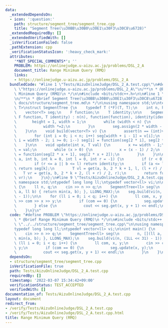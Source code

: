 ```yaml
---
data:
  _extendedDependsOn:
  - icon: ':question:'
    path: structure/segment_tree/segment_tree.cpp
    title: "Segment Tree(\u30BB\u30B0\u30E1\u30F3\u30C8\u6728)"
  _extendedRequiredBy: []
  _extendedVerifiedWith: []
  _isVerificationFailed: false
  _pathExtension: cpp
  _verificationStatusIcon: ':heavy_check_mark:'
  attributes:
    '*NOT_SPECIAL_COMMENTS*': ''
    PROBLEM: https://onlinejudge.u-aizu.ac.jp/problems/DSL_2_A
    document_title: Range Minimum Query (RMQ)
    links:
    - https://onlinejudge.u-aizu.ac.jp/problems/DSL_2_A
  bundledCode: "#line 1 \"Tests/AizuOnlineJudge/DSL_2_A.test.cpp\"\n#define PROBLEM\
    \ \"https://onlinejudge.u-aizu.ac.jp/problems/DSL_2_A\"\n/**\n * @brief Range\
    \ Minimum Query (RMQ)\n */\n\n#include <bits/stdc++.h>\n\n#line 1 \"structure/segment_tree/segment_tree.cpp\"\
    \n/**\n * @brief Segment Tree(\u30BB\u30B0\u30E1\u30F3\u30C8\u6728)\n * @docs\
    \ docs/structure/segment_tree.md\n */\n\nusing namespace std;\n\ntemplate <typename\
    \ T>\nstruct SegmentTree {\n    typedef T (*F)(T, T);\n    int n, height, width;\n\
    \    vector<T> seg;\n    F function;\n    T identity;\n\n    SegmentTree(int n,\
    \ F function, T identity) : n(n), function(function), identity(identity) {\n \
    \       height = 1, width = 1;\n        while (width < n) {\n            height++;\n\
    \            width *=2;\n        }\n        seg.assign(2 * width - 1, identity);\n\
    \    }\n\n    void build(vector<T> v) {\n        assert(n == (int)v.size());\n\
    \        for (int i = 0; i < n; i++) seg[width + i - 1] = v[i];\n        for (int\
    \ i = width - 2; i >= 0; i--) seg[i] = function(seg[2 * i], seg[2 * i + 1]);\n\
    \    }\n\n    void update(int x, T val) {\n        x += width - 1;\n        seg[x]\
    \ = val;\n        while (x > 0) {\n            x = (x - 1) / 2;\n            seg[x]\
    \ = function(seg[2 * x + 1], seg[2 * x + 2]);\n        }\n    }\n\n    T get(int\
    \ a, int b, int k = 0, int l = 0, int r = -1) {\n        if (r < 0) r = width;\n\
    \        if (r <= a || b <= l) return identity;\n        if (a <= l && r <= b)\
    \ return seg[k];\n        T vl = get(a, b, 2 * k + 1, l, (l + r) / 2);\n     \
    \   T vr = get(a, b, 2 * k + 2, (l + r) / 2, r);\n        return function(vl,\
    \ vr);\n    }\n};\n#line 9 \"Tests/AizuOnlineJudge/DSL_2_A.test.cpp\"\n\nusing\
    \ namespace std;\ntypedef long long ll;\ntypedef vector<ll> vi;\n\nint main()\
    \ {\n    ll n, q;\n    cin >> n >> q;\n    SegmentTree<ll> seg(\n        n, [](ll\
    \ a, ll b) { return min(a, b); }, LLONG_MAX);\n    seg.build(vi(n, (1LL << 31)\
    \ - 1));\n\n    for (ll i = 0; i < q; i++) {\n        ll com, x, y;\n        cin\
    \ >> com >> x >> y;\n        if (com == 0) {\n            seg.update(x, y);\n\
    \        } else {\n            cout << seg.get(x, y + 1) << endl;\n        }\n\
    \    }\n}\n"
  code: "#define PROBLEM \"https://onlinejudge.u-aizu.ac.jp/problems/DSL_2_A\"\n/**\n\
    \ * @brief Range Minimum Query (RMQ)\n */\n\n#include <bits/stdc++.h>\n\n#include\
    \ \"../../structure/segment_tree/segment_tree.cpp\"\n\nusing namespace std;\n\
    typedef long long ll;\ntypedef vector<ll> vi;\n\nint main() {\n    ll n, q;\n\
    \    cin >> n >> q;\n    SegmentTree<ll> seg(\n        n, [](ll a, ll b) { return\
    \ min(a, b); }, LLONG_MAX);\n    seg.build(vi(n, (1LL << 31) - 1));\n\n    for\
    \ (ll i = 0; i < q; i++) {\n        ll com, x, y;\n        cin >> com >> x >>\
    \ y;\n        if (com == 0) {\n            seg.update(x, y);\n        } else {\n\
    \            cout << seg.get(x, y + 1) << endl;\n        }\n    }\n}\n"
  dependsOn:
  - structure/segment_tree/segment_tree.cpp
  isVerificationFile: true
  path: Tests/AizuOnlineJudge/DSL_2_A.test.cpp
  requiredBy: []
  timestamp: '2022-03-07 15:34:42+09:00'
  verificationStatus: TEST_ACCEPTED
  verifiedWith: []
documentation_of: Tests/AizuOnlineJudge/DSL_2_A.test.cpp
layout: document
redirect_from:
- /verify/Tests/AizuOnlineJudge/DSL_2_A.test.cpp
- /verify/Tests/AizuOnlineJudge/DSL_2_A.test.cpp.html
title: Range Minimum Query (RMQ)
---
```


